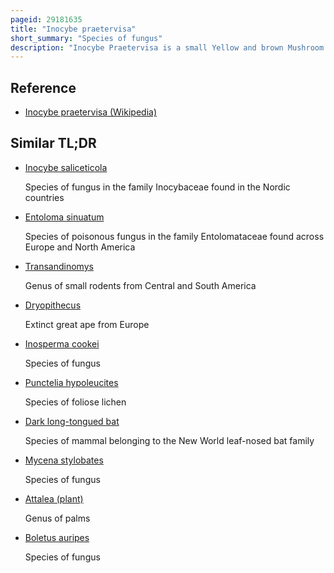 ```yaml
---
pageid: 29181635
title: "Inocybe praetervisa"
short_summary: "Species of fungus"
description: "Inocybe Praetervisa is a small Yellow and brown Mushroom in the Family Inocybaceae that is distinguished by its unusual Spores and Bulb from other Members of the. The unusual Spores led to the Species being called the Type Species of the now-abandoned Genus Astrosporina recent Studies have shown that such a Genus can not exist as the Species with the defining Traits do not form a monophyletic. However, it is a Part of several Clades within the Genus Inocybe. I. Praetervisa Grows on Ground in Woodland favouring Beech Trees and is found in europe North America and Asia. It is inedible and probably poisonous due to the presence of muscarine. The Ingestion of Muscarine can lead to the Sludge Syndrome and potentially lead to Death due to respiratory Failure."
---
```


## Reference

- [Inocybe praetervisa (Wikipedia)](https://en.wikipedia.org/?curid=29181635)

## Similar TL;DR

- [Inocybe saliceticola](/tldr/en/inocybe-saliceticola)

  Species of fungus in the family Inocybaceae found in the Nordic countries

- [Entoloma sinuatum](/tldr/en/entoloma-sinuatum)

  Species of poisonous fungus in the family Entolomataceae found across Europe and North America

- [Transandinomys](/tldr/en/transandinomys)

  Genus of small rodents from Central and South America

- [Dryopithecus](/tldr/en/dryopithecus)

  Extinct great ape from Europe

- [Inosperma cookei](/tldr/en/inosperma-cookei)

  Species of fungus

- [Punctelia hypoleucites](/tldr/en/punctelia-hypoleucites)

  Species of foliose lichen

- [Dark long-tongued bat](/tldr/en/dark-long-tongued-bat)

  Species of mammal belonging to the New World leaf-nosed bat family

- [Mycena stylobates](/tldr/en/mycena-stylobates)

  Species of fungus

- [Attalea (plant)](/tldr/en/attalea-plant)

  Genus of palms

- [Boletus auripes](/tldr/en/boletus-auripes)

  Species of fungus
